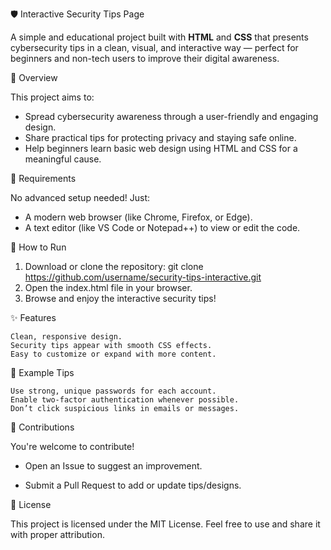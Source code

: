 🛡️ Interactive Security Tips Page

A simple and educational project built with **HTML** and **CSS** that presents cybersecurity tips in a clean, visual, and interactive way — perfect for beginners and non-tech users to improve their digital awareness.

📌 Overview

This project aims to:
- Spread cybersecurity awareness through a user-friendly and engaging design.
- Share practical tips for protecting privacy and staying safe online.
- Help beginners learn basic web design using HTML and CSS for a meaningful cause.

🧰 Requirements

No advanced setup needed! Just:
- A modern web browser (like Chrome, Firefox, or Edge).
- A text editor (like VS Code or Notepad++) to view or edit the code.

🚀 How to Run

1. Download or clone the repository:
   git clone https://github.com/username/security-tips-interactive.git
2. Open the index.html file in your browser.
3. Browse and enjoy the interactive security tips!

✨ Features

    Clean, responsive design.
    Security tips appear with smooth CSS effects.
    Easy to customize or expand with more content.

🧠 Example Tips

    Use strong, unique passwords for each account.
    Enable two-factor authentication whenever possible.
    Don’t click suspicious links in emails or messages.

🤝 Contributions

You're welcome to contribute!
-  Open an Issue to suggest an improvement.

-  Submit a Pull Request to add or update tips/designs.

📄 License

This project is licensed under the MIT License. Feel free to use and share it with proper attribution.
